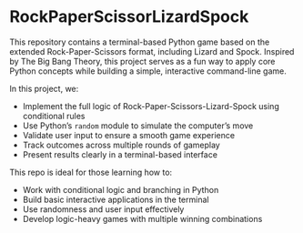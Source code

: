 # RockPaperScissorLizardSpock

This repository contains a terminal-based Python game based on the extended Rock-Paper-Scissors format, including Lizard and Spock. Inspired by The Big Bang Theory, this project serves as a fun way to apply core Python concepts while building a simple, interactive command-line game.

In this project, we:

- Implement the full logic of Rock-Paper-Scissors-Lizard-Spock using conditional rules
- Use Python’s `random` module to simulate the computer’s move
- Validate user input to ensure a smooth game experience
- Track outcomes across multiple rounds of gameplay
- Present results clearly in a terminal-based interface

This repo is ideal for those learning how to:

- Work with conditional logic and branching in Python
- Build basic interactive applications in the terminal
- Use randomness and user input effectively
- Develop logic-heavy games with multiple winning combinations
